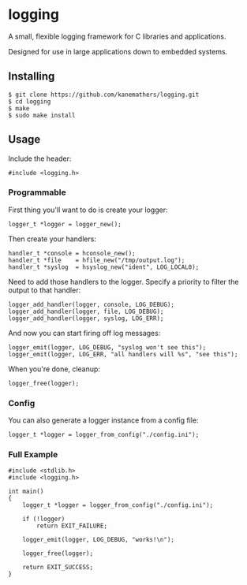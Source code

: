 logging
=======

A small, flexible logging framework for C libraries and applications.

Designed for use in large applications down to embedded systems.

Installing
----------

    $ git clone https://github.com/kanemathers/logging.git
    $ cd logging
    $ make
    $ sudo make install

Usage
-----

Include the header:

    #include <logging.h>

### Programmable

First thing you'll want to do is create your logger:

    logger_t *logger = logger_new();

Then create your handlers:

    handler_t *console = hconsole_new();
    handler_t *file    = hfile_new("/tmp/output.log");
    handler_t *syslog  = hsyslog_new("ident", LOG_LOCAL0);

Need to add those handlers to the logger. Specify a priority to filter the
output to that handler:

    logger_add_handler(logger, console, LOG_DEBUG);
    logger_add_handler(logger, file, LOG_DEBUG);
    logger_add_handler(logger, syslog, LOG_ERR);

And now you can start firing off log messages:

    logger_emit(logger, LOG_DEBUG, "syslog won't see this");
    logger_emit(logger, LOG_ERR, "all handlers will %s", "see this");


When you're done, cleanup:

    logger_free(logger);

### Config

You can also generate a logger instance from a config file:

    logger_t *logger = logger_from_config("./config.ini");

### Full Example

    #include <stdlib.h>
    #include <logging.h>

    int main()
    {
        logger_t *logger = logger_from_config("./config.ini");

        if (!logger)
            return EXIT_FAILURE;

        logger_emit(logger, LOG_DEBUG, "works!\n");

        logger_free(logger);

        return EXIT_SUCCESS;
    }

